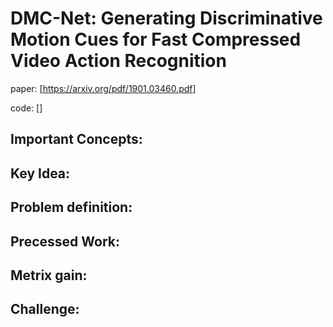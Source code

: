 # DMC-Net: Generating Discriminative Motion Cues for Fast Compressed Video Action Recognition

paper: [<https://arxiv.org/pdf/1901.03460.pdf>]

code: []

## Important Concepts:



## Key Idea:



## Problem definition:



## Precessed Work:

## Metrix gain:

## Challenge: